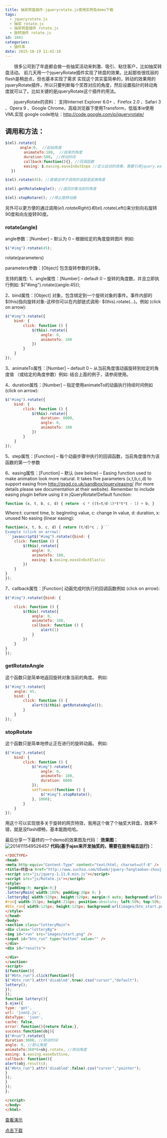 ```yaml
---
title: 抽奖转盘插件-jqueryrotate.js使用实例及demo下载
tags:
  - jqueryrotate.js
  - 抽奖 rotate.js
  - 抽奖转盘插件 rotate.js
  - 旋转插件 rotate.js
id: 1841
categories:
  - 插件库
date: 2015-10-19 11:42:18
---
```


&emsp;&emsp;很多公司到了年底都会做一些抽奖活动来刺激、吸引、粘住客户，比如抽奖转盘活动。
前几天用一个jqueryRotate插件实现了转盘的效果。比起那些很炫丽的flash是稍逊点，但也基本实现了需求
实现这个其实蛮简单的，转动的效果用的jqueryRotate插件，所以只要判断每个奖荐对应的角度，然后设置指针的转动角度就可以了。比如关键的是jqueryRotate这个插件的用法。

&emsp;&emsp;jqueryRotate的资料：
支持Internet Explorer 6.0+ 、Firefox 2.0 、Safari 3 、Opera 9 、Google Chrome，高级浏览器下使用Transform，低版本ie使用VML实现
google code地址：http://code.google.com/p/jqueryrotate/

## 调用和方法：

```javascript
$(el).rotate({ 　
　　　　angle:0,  //起始角度
　　　　　animateTo:180,  //结束的角度
　　　　　duration:500， //转动时间
　　　　　callback:function(){}, //回调函数
　　　　　easing: $.easing.easeInOutExpo //定义运动的效果，需要引用jquery.easing.min.js的文件
　 })

$(el).rotate(45); //直接这样子调用的话就是变换角度

$(el).getRotateAngle(); //返回对象当前的角度

$(el).stopRotare(); //停止旋转动画
```
另外可以更方便的通过调用$(el).rotateRight()和$(el).rotateLeft()来分别向右旋转90度和向左旋转90度。


### rotate(angle)

angle参数：[Number] – 默认为 0 – 根据给定的角度旋转图片
例如:
```javascript
$("#img").rotate(45);
```
rotate(parameters)

parameters参数：[Object] 包含旋转参数的对象。

支持的属性:
1、angle属性：[Number] – default 0 – 旋转的角度数，并且立即执行例如:
$("#img").rotate({angle:45});

2、bind属性：[Object] 对象，包含绑定到一个旋转对象的事件。事件内部的$(this)指向旋转对象-这样你可以在内部链式调用- $(this).rotate(…)。例如 (click on arrow):
```javascript
$("#img").rotate({
    bind: {
        click: function () {
            $(this).rotate({
                angle: 0,
                animateTo: 180
            })
        }
    }
});
```
3、animateTo属性：[Number] – default 0 – 从当前角度值动画旋转到给定的角度值 （或给定的角度参数）例如: 结合上面的例子，请参阅使用。

4、duration属性：[Number] – 指定使用animateTo的动画执行持续时间例如 (click on arrow):
```javascript
$("#img").rotate({
    bind: {
        click: function () {
            $(this).rotate({
                duration: 6000,
                angle: 0,
                animateTo: 100
            })
        }
    }
});
```
5、step属性：[Function] – 每个动画步骤中执行的回调函数，当前角度值作为该函数的第一个参数

6、easing属性：[Function] – 默认 (see below) – Easing function used to make animation look more natural. It takes five parameters (x,t,b,c,d) to support easing from http://gsgd.co.uk/sandbox/jquery/easing/ (for more details please see documentation at their website). Remember to include easing plugin before using it in jQueryRotate!Default function:
```javascript
function (x, t, b, c, d) { return -c * ((t=t/d-1)*t*t*t - 1) + b; }
```
Where:t: current time,
b: begInnIng value,
c: change In value,
d: duration,
x: unused
No easing (linear easing):
```javascript
function(x, t, b, c, d) { return (t/d)*c ; }```
Example (click on arrow):
```javascript$("#img").rotate({bind: {
    click: function () {
        $(this).rotate({
            angle: 0,
            animateTo: 180,
            easing: $.easing.easeInOutElastic
        })
    }
}
});
```
7、callback属性：[Function] 动画完成时执行的回调函数例如 (click on arrow):
```javascript
$("#img").rotate({bind: {

    click: function () {
        $(this).rotate({
            angle: 0,
            animateTo: 180,
            callback: function () {
                alert(1)
            }
        })
    }
}
});
```

### getRotateAngle

这个函数只是简单地返回旋转对象当前的角度。
例如:
```javascript
$("#img").rotate({
    angle: 45,
    bind: {
        click: function () {
            alert($(this).getRotateAngle());
        }
    }
});
```

### stopRotate

这个函数只是简单地停止正在进行的旋转动画。
例如:
```javascript
$("#img").rotate({
    bind: {
        click: function () {
            $("#img").rotate({
                angle: 0,
                animateTo: 180,
                duration: 6000
            });
            setTimeout(function () {
                $("#img").stopRotate();
            }, 1000);
        }
    }
});
```
用这个可以实现很多关于旋转的网页特效，我用这个做了个抽奖大转盘，效果不错，就是没flash顺畅，基本能跑哈哈。

最后分享一下最终的一个demo的效果图及代码：
**效果图：**
![2014111549526457](http://www.npm8.com/wp-content/uploads/2015/10/2014111549526457.png)
**代码(基于ajax来开发抽奖的，需要在服务端去运行)：**
```html
<!DOCTYPE>
<head>
<meta http-equiv="Content-Type" content="text/html; charset=utf-8" />
<title>转盘<a href="http://www.suchso.com/UIweb/jquery-fangtaobao-choujiang-zhuanpan-demo.html" class="keylink" title=" 抽奖" target="_blank">抽奖</a></title>
<script src="js/jquery-1.11.0.min.js"></script>
<script src="js/Rotate.js"></script>
<style>
*{padding:0; margin:0;}
.lotteryMain{ width:100%; padding:20px 0; }
.lotteryBg{ width:520px; height:520px; margin:0 auto; background:url(images/lotteryBg.jpg) no-repeat; position:relative; overflow:hidden;}
#run{ width:153px; height:214px; position:absolute; left:50%; top:50%; margin-left:-76px; margin-top:-107px; z-index:1; transform:rotate(0deg); -ms-transform:rotate(0deg); }
#btn_run{ width:125px; height:125px; background:url(images/btn_start.png) no-repeat; border:none; outline:none; position:absolute; left:50%; top:50%; margin-left:-62px; margin-top:-62px; z-index:2;cursor:pointer;}
</style>
</head>
<body>
<section class="lotteryMain">
<div class="lotteryBg">
<img id="run" src="images/start.png" />
<input id="btn_run" type="button" value="" />
</div>
<div id="results">

</div>
</section>
<script>
$(function(){
$("#btn_run").click(function(){
$("#btn_run").attr('disabled',true).css("cursor","default");
lottery();
});
});
function lottery(){
$.ajax({
type: 'get',
url: 'json2.js',
dataType: 'json',
cache: false,
error: function(){return false;},
success:function(obj){
$("#run").rotate({
duration:3000, //转动时间
angle: 0, //默认角度
animateTo:360*6+obj.rotate, //转动角度
easing: $.easing.easeOutSine,
callback: function(){
alert(obj.results);
$("#btn_run").attr('disabled',false).css("cursor","pointer");
}
});
}
});
};

</script>
</body>
</html>
```
[查看演示](http://demo.grycheng.com/case/lottery/)

[点击下载](http://www.npm8.com/wp-content/uploads/2015/10/lottery.zip)